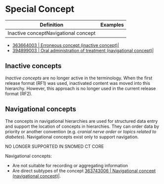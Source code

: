 # Special Concept

Definition| Examples  
---|---  
Inactive conceptNavigational concept| 

  * [ 363664003 | Erroneous concept (inactive concept)|](http://snomed.info/id/363664003 "363664003 | Erroneous concept \(inactive concept\) |")
  * [ 394899003 | Oral administration of treatment (navigational concept)|](http://snomed.info/id/394899003 "394899003 | Oral administration of treatment \(navigational concept\) |")

  
  
## Inactive concepts

 _Inactive concepts_ are no longer active in the terminology. When the first release format (RF1) was used, inactivated content was moved into this hierarchy. However, this approach is no longer used in the current release format (RF2). 

## Navigational concepts

The concepts in navigational hierarchies are used for structured data entry and support the location of concepts in hierarchies. They can order data by priority or another convention (e.g. _cranial nerve order_ or  _topics related to diabetes_). Navigational concepts exist only to support navigation.

NO LONGER SUPPORTED IN SNOMED CT CORE

Navigational concepts:

  * Are not suitable for recording or aggregating information
  * Are direct subtypes of the concept [ 363743006 | Navigational concept (navigational concept)|](?section=httpsnomedinfoid363743006-363743006--navigational-concept-navigational-concept---have-no-other-supertype-or-subtype-relationships--are-linked-to-other-concepts-only-by-navigational-linksfor-more-information-on-navigational-concepts-click-heregrouper-concept#httpsnomedinfoid363743006-363743006--navigational-concept-navigational-concept---have-no-other-supertype-or-subtype-relationships--are-linked-to-other-concepts-only-by-navigational-linksfor-more-information-on-navigational-concepts-click-heregrouper-concept). 

  

  

  

